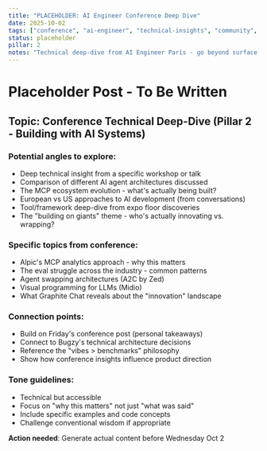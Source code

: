 ```yaml
---
title: "PLACEHOLDER: AI Engineer Conference Deep Dive"
date: 2025-10-02
tags: ["conference", "ai-engineer", "technical-insights", "community", "lessons-learned"]
status: placeholder
pillar: 2
notes: "Technical deep-dive from AI Engineer Paris - go beyond surface-level takeaways"
---
```


# Placeholder Post - To Be Written

## Topic: Conference Technical Deep-Dive (Pillar 2 - Building with AI Systems)

### Potential angles to explore:
- Deep technical insight from a specific workshop or talk
- Comparison of different AI agent architectures discussed
- The MCP ecosystem evolution - what's actually being built?
- European vs US approaches to AI development (from conversations)
- Tool/framework deep-dive from expo floor discoveries
- The "building on giants" theme - who's actually innovating vs. wrapping?

### Specific topics from conference:
- Alpic's MCP analytics approach - why this matters
- The eval struggle across the industry - common patterns
- Agent swapping architectures (A2C by Zed)
- Visual programming for LLMs (Midio)
- What Graphite Chat reveals about the "innovation" landscape

### Connection points:
- Build on Friday's conference post (personal takeaways)
- Connect to Bugzy's technical architecture decisions
- Reference the "vibes > benchmarks" philosophy
- Show how conference insights influence product direction

### Tone guidelines:
- Technical but accessible
- Focus on "why this matters" not just "what was said"
- Include specific examples and code concepts
- Challenge conventional wisdom if appropriate

**Action needed**: Generate actual content before Wednesday Oct 2